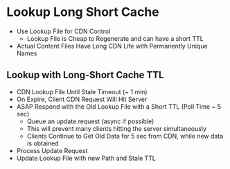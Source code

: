 # Lookup Long Short Cache

- Use Lookup File for CDN Control
    - Lookup File is Cheap to Regenerate and can have a short TTL
- Actual Content Files Have Long CDN Life with Permanently Unique Names

## Lookup with Long-Short Cache TTL

- CDN Lookup File Until Stale Timeout (~ 1 min)
- On Expire, Client CDN Request Will Hit Server
- ASAP Respond with the Old Lookup File with a Short TTL (Poll Time ~ 5 sec)
    - Queue an update request (async if possible)
    - This will prevent many clients hitting the server simultaneously
    - Clients Continue to Get Old Data for 5 sec from CDN, while new data is obtained
- Process Update Request 
- Update Lookup File with new Path and Stale TTL